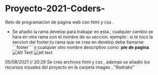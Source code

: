 # Proyecto-2021-Coders-
Reto de programacion  de pagina web con html y css .
- Se añadio la rama develop para trabajar en esta , cualquier cambio se hara en otra rama con el nombre de su seccion.
ejemplo : si te toco la seccion del footer;tu rama que se crea en develop debe llamarse ´´´footer´´´ o cualquier otro 
nombre descriptivo como :**pie de pagina**.
![Alt Text](https://media.giphy.com/media/iIqmM5tTjmpOB9mpbn/giphy.gif)
![alt text][logo]

[logo]: https://media.giphy.com/media/LmNwrBhejkK9EFP504/giphy.gif "Logo Title Text 2"

05/08/2021 // 20:29 Se creo archivos html y css , ademas se añadio los recursos visuales del proyecto en la carpeta images . "Rodraks"

